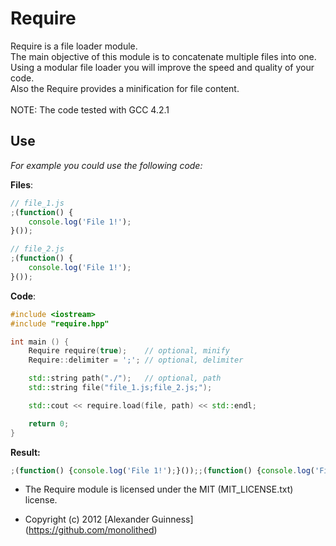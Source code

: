 # Require

Require is a file loader module. <br />
The main objective of this module is to concatenate multiple files into one. <br />
Using a modular file loader you will improve the speed and quality of your code. <br />
Also the Require provides a minification for file content. <br />
<br />
NOTE: The code tested with GCC 4.2.1

## Use
*For example you could use the following code:*

**Files**:

```javascript
// file_1.js
;(function() {
	console.log('File 1!');
}());
```

```javascript
// file_2.js
;(function() {
	console.log('File 1!');
}());
```

**Code**:

```c++
#include <iostream>
#include "require.hpp"

int main () {
	Require require(true);    // optional, minify
	Require::delimiter = ';'; // optional, delimiter

	std::string path("./");   // optional, path
	std::string file("file_1.js;file_2.js;");

	std::cout << require.load(file, path) << std::endl;

	return 0;
}
```

**Result:**

```javascript
;(function() {console.log('File 1!');}());;(function() {console.log('File 2!');}());
```

* The Require module is licensed under the MIT (MIT_LICENSE.txt) license.

* Copyright (c) 2012 [Alexander Guinness] (https://github.com/monolithed)
